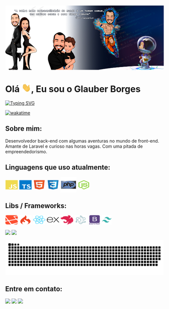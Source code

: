 
![Capa](./capa.png)


# Olá <img src="https://raw.githubusercontent.com/glauberborges/glauberborges/main/hello.gif" width="30px">, Eu sou o Glauber Borges

[![Typing SVG](https://readme-typing-svg.herokuapp.com?color=%2336BCF7&lines=Desenvolvedor+Back-end;Pai;Esposo;Cristão)](https://git.io/typing-svg)


[![wakatime](https://wakatime.com/badge/user/1bac1804-6278-4303-b9ed-4486e9f4ded6.svg)](https://wakatime.com/@1bac1804-6278-4303-b9ed-4486e9f4ded6)

## Sobre mim:

Desenvolvedor back-end com algumas aventuras no mundo de front-end. Amante de Laravel e curioso nas horas vagas. Com uma pitada de empreendedorismo.


## Linguagens que uso atualmente:
[comment]: <> (https://devicon.dev/)
<div style="display: inline_block">
    <img align="center" alt="Logo-Js" height="30" width="40" src="https://raw.githubusercontent.com/devicons/devicon/master/icons/javascript/javascript-plain.svg">
    <img align="center" alt="Logo-Ts" height="30" width="40" src="https://raw.githubusercontent.com/devicons/devicon/master/icons/typescript/typescript-plain.svg">
    <img align="center" alt="Logo-HTML" height="30" width="40" src="https://raw.githubusercontent.com/devicons/devicon/master/icons/html5/html5-original.svg">
    <img align="center" alt="Logo-CSS" height="30" width="40" src="https://raw.githubusercontent.com/devicons/devicon/master/icons/css3/css3-original.svg">
    <img align="center" alt="Logo-PHP" height="50" width="50" src="https://raw.githubusercontent.com/devicons/devicon/master/icons/php/php-original.svg">
    <img align="center" alt="Logo-Nodejs" height="30" width="40" src="https://raw.githubusercontent.com/devicons/devicon/master/icons/nodejs/nodejs-original.svg">
</div>

## Libs / Frameworks: 
<div style="display: inline_block">
    <img align="center" alt="Logo-Laravel" height="30" width="40" src="https://raw.githubusercontent.com/devicons/devicon/master/icons/laravel/laravel-plain.svg">
    <img align="center" alt="Logo-CodeIgniter" height="30" width="40" src="https://raw.githubusercontent.com/devicons/devicon/master/icons/codeigniter/codeigniter-plain.svg">
    <img align="center" alt="Logo-React" height="30" width="40" src="https://raw.githubusercontent.com/devicons/devicon/master/icons/react/react-original.svg">
    <img align="center" alt="Logo-Express" height="30" width="40" src="https://raw.githubusercontent.com/devicons/devicon/master/icons/express/express-original.svg">
    <img align="center" alt="Logo-Nestjs" height="30" width="40" src="https://raw.githubusercontent.com/devicons/devicon/master/icons/nestjs/nestjs-plain.svg">
    <img align="center" alt="Logo-Electronjs" height="30" width="40" src="https://raw.githubusercontent.com/devicons/devicon/master/icons/electron/electron-original.svg">
    <img align="center" alt="Logo-Bootstrap" height="30" width="40" src="https://raw.githubusercontent.com/devicons/devicon/master/icons/bootstrap/bootstrap-plain-wordmark.svg">
    <img align="center" alt="Logo-Tailwindcss" height="30" width="30" src="https://raw.githubusercontent.com/devicons/devicon/master/icons/tailwindcss/tailwindcss-plain.svg">
</div>
<br>

<div align="start">
  <img height="180em" src="https://github-readme-stats.vercel.app/api/top-langs/?username=glauberborges&layout=compact&theme=dark&langs_count=10&custom_title=O que o Github fala que uso."/>
  <img height="180em" src="https://github-readme-stats.vercel.app/api/wakatime?username=glauberborges&layout=compact&theme=dark&custom_title=Onde gasto meu tempo (WakaTime)."/>
</div>


![Snake animation](https://github.com/glauberborges/glauberborges/blob/output/github-contribution-grid-snake.svg)

## Entre em contato:
[comment]: <> (https://simpleicons.org/)
<div> 
    <a href="https://www.instagram.com/glauber.borges/" target="_blank"><img src="https://img.shields.io/badge/-Instagram-%23E4405F?style=for-the-badge&logo=instagram&logoColor=white" target="_blank"></a>
    <a href = "mailto:glauber.borges1@gmail.com"><img src="https://img.shields.io/badge/-Gmail-%23333?style=for-the-badge&logo=gmail&logoColor=white" target="_blank"></a>
    <a href="https://www.linkedin.com/in/glauber-borges/" target="_blank"><img src="https://img.shields.io/badge/-LinkedIn-%230077B5?style=for-the-badge&logo=linkedin&logoColor=white" target="_blank"></a> 
</div>


